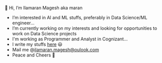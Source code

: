 👋 Hi, I’m Ilamaran Magesh aka maran 
- I’m interested in AI and  ML stuffs, preferably in Data Science/ML engineer...
- I’m currently working on my interests and looking for opportunities to work on Data Science projects
- I'm working as Programmer and Analyst in Cognizant...
- I write my stuffs [here](https://maran.hashnode.dev) 😃
- Mail me @ilamaran.magesh@oulook.com
- Peace and Cheers 🥂
<!---
IlamaranMagesh/IlamaranMagesh is a ✨ special ✨ repository because its `README.md` (this file) appears on your GitHub profile.
You can click the Preview link to take a look at your changes.
--->
